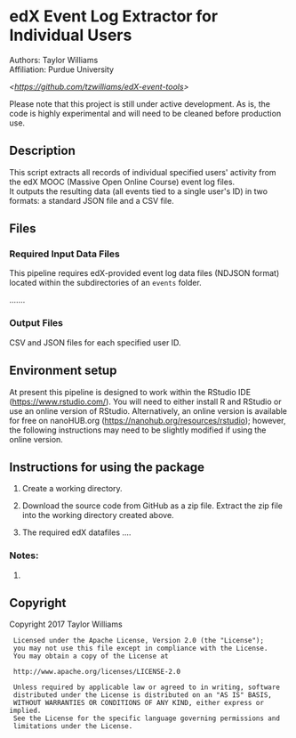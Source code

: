 edX Event Log Extractor for Individual Users 
==============
Authors:      Taylor Williams  
Affiliation:  Purdue University

_&lt;<https://github.com/tzwilliams/edX-event-tools>&gt;_

Please note that this project is still under active development.  As is, the code is highly experimental and will need to be cleaned before production use.

## Description
This script extracts all records of individual specified users' activity from the edX MOOC (Massive Open Online Course) event log files.  
It outputs the resulting data (all events tied to a single user's ID) in two formats: a standard JSON file and a CSV file. 

## Files
### Required Input Data Files
This pipeline requires edX-provided event log data files (NDJSON format) located within the subdirectories of an `events` folder.  

.......
    

### Output Files
CSV and JSON files for each specified user ID.

## Environment setup
At present this pipeline is designed to work within the RStudio IDE (https://www.rstudio.com/).  You will need to either install R and RStudio or use an online version of RStudio.  Alternatively, an online version is available for free on nanoHUB.org (https://nanohub.org/resources/rstudio); however, the following instructions may need to be slightly modified if using the online version.

## Instructions for using the package
1)	Create a working directory.  

1)  Download the source code from GitHub as a zip file.  Extract the zip file into the working directory created above. 

1)	The required edX datafiles ....



### Notes:
1)  


## Copyright
 Copyright 2017 Taylor Williams
 
     Licensed under the Apache License, Version 2.0 (the "License");
     you may not use this file except in compliance with the License.
     You may obtain a copy of the License at
     
     http://www.apache.org/licenses/LICENSE-2.0
     
     Unless required by applicable law or agreed to in writing, software
     distributed under the License is distributed on an "AS IS" BASIS,
     WITHOUT WARRANTIES OR CONDITIONS OF ANY KIND, either express or implied.
     See the License for the specific language governing permissions and
     limitations under the License.
